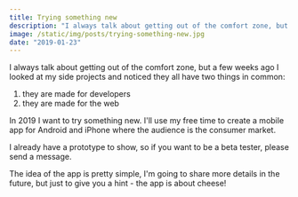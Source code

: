 ```yaml
---
title: Trying something new
description: "I always talk about getting out of the comfort zone, but a few weeks ago I looked at my side projects and noticed they all have two things in common."
image: /static/img/posts/trying-something-new.jpg
date: "2019-01-23"
---
```


I always talk about getting out of the comfort zone, but a few weeks ago I looked at my side projects and noticed they all have two things in common:

1. they are made for developers
2. they are made for the web

In 2019 I want to try something new. I'll use my free time to create a mobile app for Android and iPhone where the audience is the consumer market.

I already have a prototype to show, so if you want to be a beta tester, please send a message.

The idea of the app is pretty simple, I'm going to share more details in the future, but just to give you a hint - the app is about cheese!
